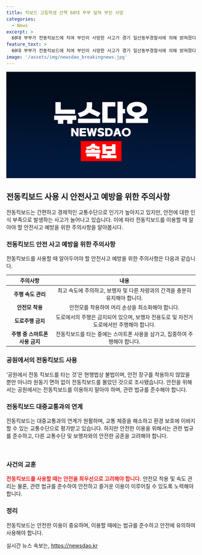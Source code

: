 ```yaml
---
title: 킥보드 고등학생 산책 60대 부부 덮쳐 부인 사망
categories:
  - News
excerpt: >
  60대 부부가 전동킥보드에 치여 부인이 사망한 사고가 경기 일산동부경찰서에 의해 밝혀졌다. 공원에서 발생한 이 사고는 불법적인 행동으로 인해 생겨난 것으로, 운전자는 사고 당시 안전 장구를 착용하지 않았고 원동기 면허도 없었던 것으로 조사됐다. A양은 자전거를 피하려다 사고가 났다고 진술했으며, 경찰은 전동킥보드를 빌려 운전한 경위를 조사 중이다. 부상을 입은 60대 남편 또한 확인됐으며, 경찰은 A양 등을 업무상 과실치사상 등 혐의로 불구속 입건했다.
feature_text: >
  60대 부부가 전동킥보드에 치여 부인이 사망한 사고가 경기 일산동부경찰서에 의해 밝혀졌다. 공원에서 발생한 이 사고는 불법적인 행동으로 인해 생겨난 것으로, 운전자는 사고 당시 안전 장구를 착용하지 않았고 원동기 면허도 없었던 것으로 조사됐다. A양은 자전거를 피하려다 사고가 났다고 진술했으며, 경찰은 전동킥보드를 빌려 운전한 경위를 조사 중이다. 부상을 입은 60대 남편 또한 확인됐으며, 경찰은 A양 등을 업무상 과실치사상 등 혐의로 불구속 입건했다.
image: '/assets/img/newsdao_breakingnews.jpg'
---
```


<p><img src="/assets/img/newsdao_breakingnews.jpg" alt="pcversion 속보" /></p>

<h2 data-ke-size="size26">전동킥보드 사용 시 안전사고 예방을 위한 주의사항</h2>

<p data-ke-size="size16">전동킥보드는 간편하고 경제적인 교통수단으로 인기가 높아지고 있지만, 안전에 대한 인식 부족으로 발생하는 사고가 늘어나고 있습니다. 이에 따라 전동킥보드를 이용할 때 알아야 할 안전사고 예방을 위한 주의사항을 알아봅시다.</p>

<h3>전동킥보드 안전 사고 예방을 위한 주의사항</h3>

<p data-ke-size="size16">전동킥보드를 사용할 때 알아두어야 할 안전사고 예방을 위한 주의사항은 다음과 같습니다.</p>

<table>
    <thead>
        <tr>
            <th style="text-align: center; height: 17px;"><b>주의사항</b></th>
            <th style="text-align: center; height: 17px;"><b>내용</b></th>
        </tr>
    </thead>
    <tbody>
        <tr>
            <td style="text-align: center; height: 17px;"><b>주행 속도 관리</b></td>
            <td style="text-align: center; height: 17px;">최고 속도에 주의하고, 보행자 및 다른 차량과의 간격을 충분히 유지해야 합니다.</td>
        </tr>
        <tr>
            <td style="text-align: center; height: 17px;"><b>안전모 착용</b></td>
            <td style="text-align: center; height: 17px;">안전모를 착용하여 머리 손상을 최소화해야 합니다.</td>
        </tr>
        <tr>
            <td style="text-align: center; height: 17px;"><b>도로주행 금지</b></td>
            <td style="text-align: center; height: 17px;">도로에서의 주행은 금지되어 있으며, 보행자 전용도로 및 자전거도로에서만 주행해야 합니다.</td>
        </tr>
        <tr>
            <td style="text-align: center; height: 17px;"><b>주행 중 스마트폰 사용 금지</b></td>
            <td style="text-align: center; height: 17px;">전동킥보드를 타는 중에는 스마트폰 사용을 삼가고, 집중하여 주행해야 합니다.</td>
        </tr>
    </tbody>
</table>

<h3>공원에서의 전동킥보드 사용</h3>

<p data-ke-size="size16">‘공원에서 전동 킥보드를 타는 것’은 현행법상 불법이며, 안전 장구를 착용하지 않았을 뿐만 아니라 원동기 면허 없이 전동킥보드를 몰았던 것으로 조사됐습니다. 안전을 위해서는 공원에서는 전동킥보드를 이용하지 말아야 하며, 관련 법규를 준수해야 합니다.</p>

<h3>전동킥보드 대중교통과의 연계</h3>

<p data-ke-size="size16">전동킥보드는 대중교통과의 연계가 원활하며, 교통 체증을 해소하고 환경 보호에 이바지할 수 있는 교통수단으로 평가받고 있습니다. 하지만 안전한 이용을 위해서는 관련 법규를 준수하고, 다른 교통수단 및 보행자와의 안전한 공존을 고려해야 합니다.</p>

<p data-ke-size="size16">&nbsp;</p>

<h3>사건의 교훈</h3>

<p data-ke-size="size16"><b><span style="color: #ee2323;">전동킥보드를 사용할 때는 안전을 최우선으로 고려해야 합니다.</span></b> 안전모 착용 및 속도 관리는 물론, 관련 법규를 준수하여 안전하고 즐거운 이용이 이루어질 수 있도록 노력해야 합니다.</p>

<h3>정리</h3>

<p data-ke-size="size16">전동킥보드는 안전한 이용이 중요하며, 이용할 때에는 법규를 준수하고 안전에 유의하여 사용해야 합니다.</p>
실시간 뉴스 속보는, <a href="https://newsdao.kr" rel="dofollow">https://newsdao.kr</a>


